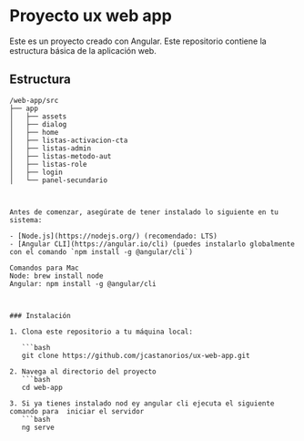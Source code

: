 # Proyecto ux web app

Este es un proyecto creado con Angular. Este repositorio contiene la estructura básica de la aplicación web.


## Estructura
```plaintext
/web-app/src
├── app
│   ├── assets
│   ├── dialog
│   ├── home
│   ├── listas-activacion-cta
│   ├── listas-admin
│   ├── listas-metodo-aut
│   ├── listas-role
│   ├── login
│   └── panel-secundario



Antes de comenzar, asegúrate de tener instalado lo siguiente en tu sistema:

- [Node.js](https://nodejs.org/) (recomendado: LTS)
- [Angular CLI](https://angular.io/cli) (puedes instalarlo globalmente con el comando `npm install -g @angular/cli`)

Comandos para Mac
Node: brew install node
Angular: npm install -g @angular/cli

  

### Instalación

1. Clona este repositorio a tu máquina local:

   ```bash
   git clone https://github.com/jcastanorios/ux-web-app.git

2. Navega al directorio del proyecto
   ```bash
   cd web-app

3. Si ya tienes instalado nod ey angular cli ejecuta el siguiente comando para  iniciar el servidor
   ```bash
   ng serve


